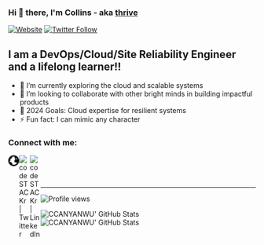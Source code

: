 ### Hi 👋 there, I'm Collins - aka [thrive][website]

[![Website](https://img.shields.io/website?label=thrivetech&style=for-the-badge&url=https%3A%2F%2Fthrive-portfolio.netlify.app )](https://ccanyanwu.netlify.app)
[![Twitter Follow](https://img.shields.io/twitter/follow/thryvee?color=1DA1F2&logo=twitter&style=for-the-badge)](https://twitter.com/intent/follow?original_referer=https%3A%2F%2Fgithub.com%2Fthryvee&screen_name=thryvee)

## I am a  DevOps/Cloud/Site Reliability Engineer and a lifelong learner!!

- 🌱 I’m currently exploring the cloud and scalable systems
- 👯 I’m looking to collaborate with other bright minds in building impactful products
- 🥅 2024 Goals: Cloud expertise for resilient systems
- ⚡ Fun fact: I can mimic any character

### Connect with me:

[<img align="left" alt="codeSTACKr.com" width="22px" src="https://raw.githubusercontent.com/iconic/open-iconic/master/svg/globe.svg" />][website]
[<img align="left" alt="codeSTACKr | Twitter" width="22px" src="https://cdn.jsdelivr.net/npm/simple-icons@v3/icons/twitter.svg" />][twitter]
[<img align="left" alt="codeSTACKr | LinkedIn" width="22px" src="https://cdn.jsdelivr.net/npm/simple-icons@v3/icons/linkedin.svg" />][linkedin]

<br />

<!-- ### Languages and Tools:

<img align="left" alt="Visual Studio Code" width="26px" src="https://raw.githubusercontent.com/github/explore/80688e429a7d4ef2fca1e82350fe8e3517d3494d/topics/visual-studio-code/visual-studio-code.png" />
<img align="left" alt="HTML5" width="26px" src="https://raw.githubusercontent.com/github/explore/80688e429a7d4ef2fca1e82350fe8e3517d3494d/topics/html/html.png" />
<img align="left" alt="CSS3" width="26px" src="https://raw.githubusercontent.com/github/explore/80688e429a7d4ef2fca1e82350fe8e3517d3494d/topics/css/css.png" />
<img align="left" alt="BOOTSTRAP" width="26px" src="https://raw.githubusercontent.com/github/explore/80688e429a7d4ef2fca1e82350fe8e3517d3494d/topics/bootstrap/bootstrap.png" />
<img align="left" alt="Python" width="26px" src="https://raw.githubusercontent.com/izumin5210/emojipack-for-devicon/master/png/python.png" />
<img align="left" alt="JavaScript" width="26px" src="https://raw.githubusercontent.com/github/explore/80688e429a7d4ef2fca1e82350fe8e3517d3494d/topics/javascript/javascript.png" />
<img align="left" alt="React" width="26px" src="https://raw.githubusercontent.com/github/explore/80688e429a7d4ef2fca1e82350fe8e3517d3494d/topics/react/react.png" />
<img align="left" alt="Django" width="26px" src="https://raw.githubusercontent.com/izumin5210/emojipack-for-devicon/master/png/django.png" />
<img align="left" alt="Gitlab" width="26px" src="https://raw.githubusercontent.com/izumin5210/emojipack-for-devicon/master/png/gitlab.png" />
<img align="left" alt="Amazon Web Services" width="26px" src="https://raw.githubusercontent.com/izumin5210/emojipack-for-devicon/master/png/amazonwebservices.png" />
<img align="left" alt="MySQL" width="26px" src="https://raw.githubusercontent.com/izumin5210/emojipack-for-devicon/master/png/mysql.png" />
<img align="left" alt="SQL" width="26px" src="https://raw.githubusercontent.com/github/explore/80688e429a7d4ef2fca1e82350fe8e3517d3494d/topics/sql/sql.png" />
<!--- [<img align="left" alt="MySQL" width="26px" src="https://raw.githubusercontent.com/github/explore/80688e429a7d4ef2fca1e82350fe8e3517d3494d/topics/mysql/mysql.png" />][webdevplaylist]
[<img align="left" alt="MongoDB" width="26px" src="https://raw.githubusercontent.com/github/explore/80688e429a7d4ef2fca1e82350fe8e3517d3494d/topics/mongodb/mongodb.png" />][webdevplaylist] 
<img align="left" alt="Git" width="26px" src="https://raw.githubusercontent.com/github/explore/80688e429a7d4ef2fca1e82350fe8e3517d3494d/topics/git/git.png" />
<img align="left" alt="GitHub" width="26px" src="https://raw.githubusercontent.com/github/explore/78df643247d429f6cc873026c0622819ad797942/topics/github/github.png" />
<img align="left" alt="Terminal" width="26px" src="https://raw.githubusercontent.com/github/explore/80688e429a7d4ef2fca1e82350fe8e3517d3494d/topics/terminal/terminal.png" /> --->

<br />
<br />

---
![Profile views](https://gpvc.arturio.dev/ccanyanwu)


  <img align="left" alt="CCANYANWU' GitHub Stats" src="https://github-readme-stats.vercel.app/api?username=ccanyanwu&langs_count=5&show_owner=true&show_icons=true&theme=radical&include_all_commits=true&hide_rank=true&count_private=true&hide_border=true&hide=stars" />
<br />
  <img align="left" alt="CCANYANWU' GitHub Stats" src="https://github-readme-stats.vercel.app/api/top-langs/?username=ccanyanwu&repo=github-readme-stats&layout=compact" />


[website]: https://ccanyanwu.netlify.app 
[twitter]: https://twitter.com/thryvee
[linkedin]: https://linkedin.com/in/a-emeka

